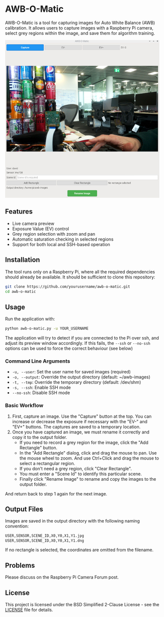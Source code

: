 # AWB-O-Matic

AWB-O-Matic is a tool for capturing images for Auto White Balance (AWB) calibration. It allows users to capture images with a Raspberry Pi camera, select grey regions within the image, and save them for algorithm training.

![AWB-O-Matic Screenshot](awb-o-matic.jpg)

## Features

- Live camera preview
- Exposure Value (EV) control
- Grey region selection with zoom and pan
- Automatic saturation checking in selected regions
- Support for both local and SSH-based operation

## Installation

The tool runs only on a Raspberry Pi, where all the required dependencies should already be available. It should be sufficient to clone this repository:
```bash
git clone https://github.com/yourusername/awb-o-matic.git
cd awb-o-matic
```

## Usage

Run the application with:
```bash
python awb-o-matic.py -u YOUR_USERNAME
```

The application will try to detect if you are connected to the Pi over ssh, and adjust its preview window accordingly. If this fails, the `--ssh` or `--no-ssh` options can be used to force the correct behaviour (see below)

### Command Line Arguments

- `-u, --user`: Set the user name for saved images (required)
- `-o, --output`: Override the output directory (default: ~/awb-images)
- `-t, --tmp`: Override the temporary directory (default: /dev/shm)
- `-s, --ssh`: Enable SSH mode
- `--no-ssh`: Disable SSH mode

### Basic Workflow

1. First, capture an image. Use the "Capture" button at the top. You can increase or decrease the exposure if necessary with the "EV-" and "EV+" buttons. The captures are saved to a temporary location.
2. Once you have captured an image, we must rename it correctly and copy it to the output folder.
   - If you need to record a grey region for the image, click the "Add Rectangle" button.
   - In the "Add Rectangle" dialog, click and drag the mouse to pan. Use the mouse wheel to zoom. And use Ctrl+Click and drag the mouse to select a rectangular region.
   - If you don't need a grey region, click "Clear Rectangle".
   - You must enter a "Scene Id" to identify this particular scene.
   - Finally click "Rename Image" to rename and copy the images to the output folder.

And return back to step 1 again for the next image.

## Output Files

Images are saved in the output directory with the following naming convention:
```
USER,SENSOR,SCENE_ID,X0,Y0,X1,Y1.jpg
USER,SENSOR,SCENE_ID,X0,Y0,X1,Y1.dng
```

If no rectangle is selected, the coordinates are omitted from the filename.

## Problems

Please discuss on the Raspberry Pi Camera Forum post.

## License

This project is licensed under the BSD Simplified 2-Clause License - see the [LICENSE](LICENSE) file for details.
